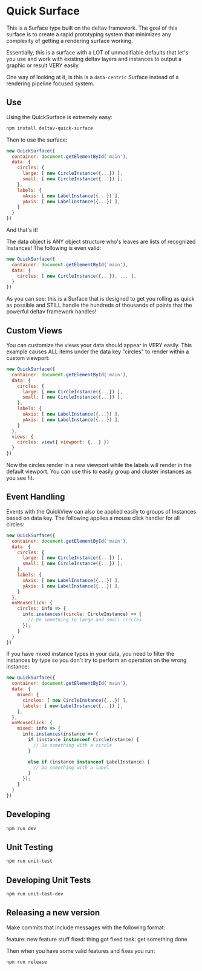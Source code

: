 # Quick Surface

This is a Surface type built on the deltav framework. The goal of this surface is to create a rapid prototyping system
that minimizes any complexity of getting a rendering surface working.

Essentially, this is a surface with a LOT of unmodifiable defaults that let's you use and work with existing deltav
layers and instances to output a graphic or result VERY easily.

One way of looking at it, is this is a `data-centric` Surface instead of a rendering pipeline focused system.

## Use

Using the QuickSurface is extremely easy:


```sh
npm install deltav-quick-surface
```

Then to use the surface:

```javascript
new QuickSurface({
  container: document.getElementById('main'),
  data: {
    circles: {
      large: [ new CircleInstance({...}) ],
      small: [ new CircleInstance({...}) ],
    },
    labels: {
      xAxis: [ new LabelInstance({...}) ],
      yAxis: [ new LabelInstance({...}) ],
    }
  }
})
```

And that's it!

The data object is ANY object structure who's leaves are lists of recognized Instances! The following is even valid:

```javascript
new QuickSurface({
  container: document.getElementById('main'),
  data: {
    circles: [ new CircleInstance({...}), ... ],
  }
})
```

As you can see: this is a Surface that is designed to get you rolling as quick as possible and STILL handle the hundreds
of thousands of points that the powerful deltav framework handles!

## Custom Views

You can customize the views your data should appear in VERY easily. This example causes ALL items under the data key
"circles" to render within a custom viewport:

```javascript
new QuickSurface({
  container: document.getElementById('main'),
  data: {
    circles: {
      large: [ new CircleInstance({...}) ],
      small: [ new CircleInstance({...}) ],
    },
    labels: {
      xAxis: [ new LabelInstance({...}) ],
      yAxis: [ new LabelInstance({...}) ],
    }
  },
  views: {
    circles: view({ viewport: {...} })
  }
})
```

Now the circles render in a new viewport while the labels will render in the default viewport. You can use this to
easily group and cluster instances as you see fit.

## Event Handling

Events with the QuickView can also be applied easily to groups of Instances based on data key. The following applies
a mouse click handler for all circles:

```javascript
new QuickSurface({
  container: document.getElementById('main'),
  data: {
    circles: {
      large: [ new CircleInstance({...}) ],
      small: [ new CircleInstance({...}) ],
    },
    labels: {
      xAxis: [ new LabelInstance({...}) ],
      yAxis: [ new LabelInstance({...}) ],
    }
  },
  onMouseClick: {
    circles: info => {
      info.instances((circle: CircleInstance) => {
        // Do something to large and small circles
      });
    }
  }
})
```

If you have mixed instance types in your data, you need to filter the instances by type so you don't try to perform
an operation on the wrong instance:

```javascript
new QuickSurface({
  container: document.getElementById('main'),
  data: {
    mixed: {
      circles: [ new CircleInstance({...}) ],
      labels: [ new LabelInstance({...}) ],
    },
  },
  onMouseClick: {
    mixed: info => {
      info.instances(instance => {
        if (instance instanceof CircleInstance) {
          // Do something with a circle
        }

        else if (instance instanceof LabelInstance) {
          // Do something with a label
        }
      });
    }
  }
})
```

## Developing

```sh
npm run dev
```

## Unit Testing

```sh
npm run unit-test
```

## Developing Unit Tests

```sh
npm run unit-test-dev
```

## Releasing a new version

Make commits that include messages with the following format:

feature: new feature stuff
fixed: thing got fixed
task: get something done

Then when you have some valid features and fixes you run:

```sh
npm run release
```
